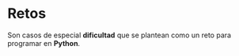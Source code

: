 # Retos
Son casos de especial **dificultad** que se plantean como un reto para programar en **Python**.
